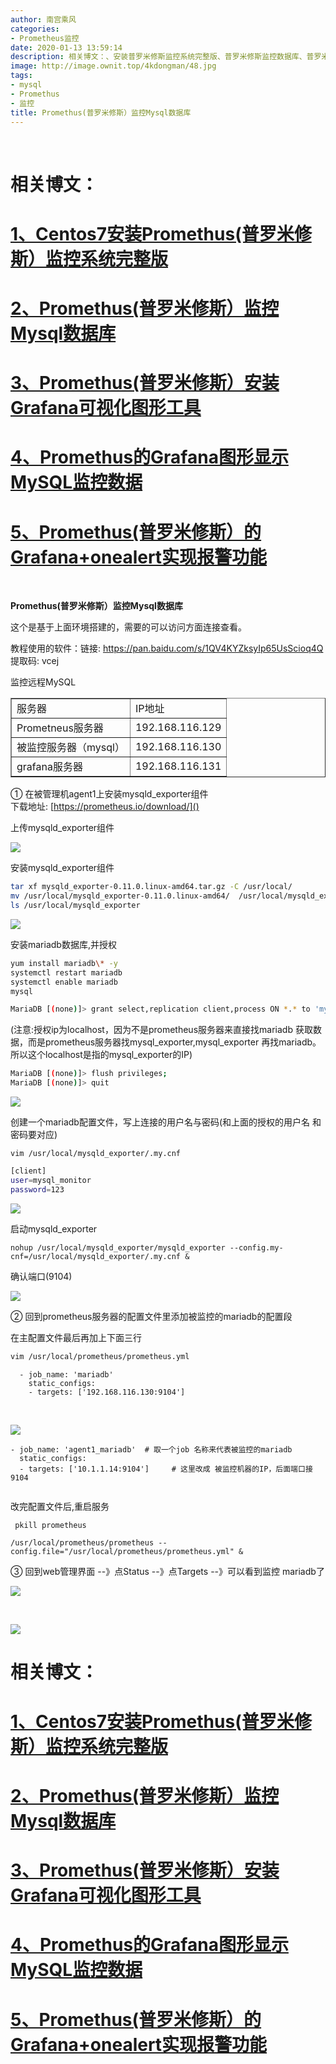 ```yaml
---
author: 南宫乘风
categories:
- Prometheus监控
date: 2020-01-13 13:59:14
description: 相关博文：、安装普罗米修斯监控系统完整版、普罗米修斯监控数据库、普罗米修斯安装可视化图形工具、的图形显示监控数据、普罗米修斯的实现报警功能普罗米修斯监控数据库这个是基于上面环境搭建的，需要的可以访问方。。。。。。。
image: http://image.ownit.top/4kdongman/48.jpg
tags:
- mysql
- Promethus
- 监控
title: Promethus(普罗米修斯）监控Mysql数据库
---
```


<!--more-->

 

# 相关博文：

# [1、Centos7安装Promethus\(普罗米修斯）监控系统完整版](https://blog.csdn.net/heian_99/article/details/103952955)

# [2、Promethus\(普罗米修斯）监控Mysql数据库](https://blog.csdn.net/heian_99/article/details/103956583)

# [3、Promethus\(普罗米修斯）安装Grafana可视化图形工具](https://blog.csdn.net/heian_99/article/details/103956931)

# [4、Promethus的Grafana图形显示MySQL监控数据](https://blog.csdn.net/heian_99/article/details/103958032)

# [5、Promethus\(普罗米修斯）的Grafana+onealert实现报警功能](https://blog.csdn.net/heian_99/article/details/103959379)

 

**Promethus\(普罗米修斯）监控Mysql数据库**

这个是基于上面环境搭建的，需要的可以访问方面连接查看。

教程使用的软件：链接: <https://pan.baidu.com/s/1QV4KYZksyIp65UsScioq4Q> 提取码: vcej

监控远程MySQL

<table border="1" cellpadding="1" cellspacing="1"><tbody><tr><td>服务器</td><td>IP地址</td></tr><tr><td>Prometneus服务器</td><td>192.168.116.129</td></tr><tr><td>被监控服务器（mysql）</td><td>192.168.116.130</td></tr><tr><td>grafana服务器</td><td>192.168.116.131</td></tr></tbody></table>

① 在被管理机agent1上安装mysqld\_exporter组件  
下载地址: [https://prometheus.io/download/]()

上传mysqld\_exporter组件

![](http://image.ownit.top/csdn/20200113134228354.png)

安装mysqld\_exporter组件

```bash
tar xf mysqld_exporter-0.11.0.linux-amd64.tar.gz -C /usr/local/
mv /usr/local/mysqld_exporter-0.11.0.linux-amd64/  /usr/local/mysqld_exporter 
ls /usr/local/mysqld_exporter
```

![](http://image.ownit.top/csdn/20200113134407909.png)

安装mariadb数据库,并授权

```bash
yum install mariadb\* -y 
systemctl restart mariadb 
systemctl enable mariadb 
mysql
```

```bash
MariaDB [(none)]> grant select,replication client,process ON *.* to 'mysql_monitor'@'localhost' identified by '123'; 
```

\(注意:授权ip为localhost，因为不是prometheus服务器来直接找mariadb 获取数据，而是prometheus服务器找mysql\_exporter,mysql\_exporter 再找mariadb。所以这个localhost是指的mysql\_exporter的IP\)

```bash
MariaDB [(none)]> flush privileges;
MariaDB [(none)]> quit
```

![](http://image.ownit.top/csdn/20200113134730612.png)

创建一个mariadb配置文件，写上连接的用户名与密码\(和上面的授权的用户名 和密码要对应\)

```
vim /usr/local/mysqld_exporter/.my.cnf 
```

```bash
[client] 
user=mysql_monitor
password=123
```

![](http://image.ownit.top/csdn/20200113134832725.png)

启动mysqld\_exporter

```
nohup /usr/local/mysqld_exporter/mysqld_exporter --config.my-cnf=/usr/local/mysqld_exporter/.my.cnf &
```

确认端口\(9104\)

![](http://image.ownit.top/csdn/20200113135034738.png)

② 回到prometheus服务器的配置文件里添加被监控的mariadb的配置段

在主配置文件最后再加上下面三行

```bash
vim /usr/local/prometheus/prometheus.yml 
```

```
  - job_name: 'mariadb'
    static_configs:
    - targets: ['192.168.116.130:9104']

```

 

![](http://image.ownit.top/csdn/20200113135509648.png)

```
- job_name: 'agent1_mariadb'  # 取一个job 名称来代表被监控的mariadb   
  static_configs:   
  - targets: ['10.1.1.14:9104']     # 这里改成 被监控机器的IP，后面端口接9104
 
```

改完配置文件后,重启服务

```
 pkill prometheus 
```

```
/usr/local/prometheus/prometheus --config.file="/usr/local/prometheus/prometheus.yml" &
```

③ 回到web管理界面 \--》点Status \--》点Targets \--》可以看到监控 mariadb了

![](http://image.ownit.top/csdn/20200113135803881.png)

 

![](http://image.ownit.top/csdn/20200113135844886.png)

# 相关博文：

# [1、Centos7安装Promethus\(普罗米修斯）监控系统完整版](https://blog.csdn.net/heian_99/article/details/103952955)

# [2、Promethus\(普罗米修斯）监控Mysql数据库](https://blog.csdn.net/heian_99/article/details/103956583)

# [3、Promethus\(普罗米修斯）安装Grafana可视化图形工具](https://blog.csdn.net/heian_99/article/details/103956931)

# [4、Promethus的Grafana图形显示MySQL监控数据](https://blog.csdn.net/heian_99/article/details/103958032)

# [5、Promethus\(普罗米修斯）的Grafana+onealert实现报警功能](https://blog.csdn.net/heian_99/article/details/103959379)